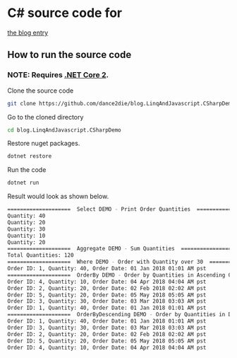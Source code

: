 # C# source code for 
[the blog entry](https://www.slightedgecoder.com/2018/02/24/approximate-equivalent-linq-methods-javascript/)

## How to run the source code
### NOTE: Requires [.NET Core 2](https://www.microsoft.com/net/download/windows).
Clone the source code

```bash
git clone https://github.com/dance2die/blog.LinqAndJavascript.CSharpDemo.git
```

Go to the cloned directory
```bash
cd blog.LinqAndJavascript.CSharpDemo
```

Restore  nuget packages.
```bash
dotnet restore
```

Run the code
```bash
dotnet run
```

Result would look as shown below.
```bash
====================  Select DEMO - Print Order Quantities  ====================
Quantity: 40
Quantity: 20
Quantity: 30
Quantity: 10
Quantity: 20
====================  Aggregate DEMO - Sum Quantities  ====================
Total Quantities: 120
====================  Where DEMO - Order with Quantity over 30  ====================
Order ID: 1, Quantity: 40, Order Date: 01 Jan 2018 01:01 AM pst
====================  OrderBy DEMO - Order by Quantities in Ascending Order  ====================
Order ID: 4, Quantity: 10, Order Date: 04 Apr 2018 04:04 AM pst
Order ID: 2, Quantity: 20, Order Date: 02 Feb 2018 02:02 AM pst
Order ID: 5, Quantity: 20, Order Date: 05 May 2018 05:05 AM pst
Order ID: 3, Quantity: 30, Order Date: 03 Mar 2018 03:03 AM pst
Order ID: 1, Quantity: 40, Order Date: 01 Jan 2018 01:01 AM pst
====================  OrderByDescending DEMO - Order by Quantities in Descending Order  ====================
Order ID: 1, Quantity: 40, Order Date: 01 Jan 2018 01:01 AM pst
Order ID: 3, Quantity: 30, Order Date: 03 Mar 2018 03:03 AM pst
Order ID: 2, Quantity: 20, Order Date: 02 Feb 2018 02:02 AM pst
Order ID: 5, Quantity: 20, Order Date: 05 May 2018 05:05 AM pst
Order ID: 4, Quantity: 10, Order Date: 04 Apr 2018 04:04 AM pst
```
